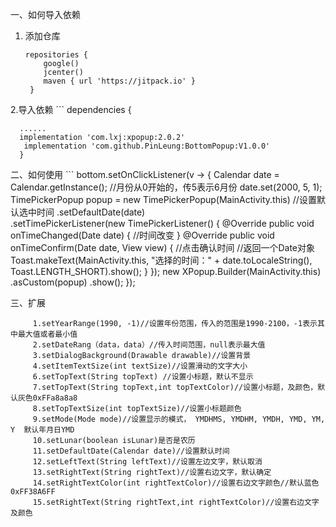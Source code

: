 一、如何导入依赖
1. 添加仓库
    ```
    repositories {
        google()
        jcenter()
        maven { url 'https://jitpack.io' }
     }
   
2.导入依赖
     ```
     dependencies {

      ......
      implementation 'com.lxj:xpopup:2.0.2'
       implementation 'com.github.PinLeung:BottomPopup:V1.0.0'
      }

二、如何使用
          ```
            bottom.setOnClickListener(v -> {
              Calendar date = Calendar.getInstance();
            //月份从0开始的，传5表示6月份
            date.set(2000, 5, 1);
            TimePickerPopup popup = new TimePickerPopup(MainActivity.this)
                       //设置默认选中时间
                      .setDefaultDate(date)  
                    .setTimePickerListener(new TimePickerListener() {
                        @Override
                        public void onTimeChanged(Date date) {
                            //时间改变
                        }
                        @Override
                        public void onTimeConfirm(Date date, View view) {
                            //点击确认时间
                            //返回一个Date对象
                            Toast.makeText(MainActivity.this, "选择的时间：" + date.toLocaleString(), Toast.LENGTH_SHORT).show();
                        }
                    });
            new XPopup.Builder(MainActivity.this)
                    .asCustom(popup)
                    .show();
         });
         
三、扩展
  ```
       1.setYearRange(1990, -1)//设置年份范围，传入的范围是1990-2100，-1表示其中最大值或者最小值
       2.setDateRang（data，data）//传入时间范围，null表示最大值
       3.setDialogBackground(Drawable drawable)//设置背景
       4.setItemTextSize(int textSize)//设置滑动的文字大小
       6.setTopText(String topText) //设置小标题，默认不显示
       7.setTopText(String topText,int topTextColor)//设置小标题，及颜色，默认灰色0xFFa8a8a8
       8.setTopTextSize(int topTextSize)//设置小标题颜色
       9.setMode(Mode mode)//设置显示的模式， YMDHMS, YMDHM, YMDH, YMD, YM, Y  默认年月日YMD
       10.setLunar(boolean isLunar)是否是农历
       11.setDefaultDate(Calendar date)//设置默认时间
       12.setLeftText(String leftText)//设置左边文字，默认取消
       13.setRightText(String rightText)//设置右边文字，默认确定
       14.setRightTextColor(int rightTextColor)//设置右边文字颜色//默认蓝色0xFF38A6FF
       15.setRightText(String rightText,int rightTextColor)//设置右边文字及颜色
